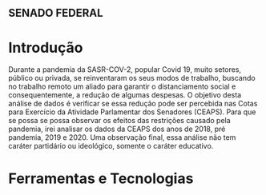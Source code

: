 ## SENADO FEDERAL
# Introdução
Durante a pandemia da SASR-COV-2, popular Covid 19, muito setores, público ou privada, se reinventaram os seus modos de trabalho, buscando no trabalho remoto um aliado para garantir o distanciamento social e consequentemente, a redução de algumas despesas.
O objetivo desta análise de dados é verificar se essa redução pode ser percebida nas Cotas para Exercício da Atividade Parlamentar dos Senadores (CEAPS). 
Para que se possa se possa observar os efeitos das restrições causado pela pandemia, irei analisar os dados da CEAPS dos anos de 2018, pré pandemia, 2019 e 2020. Uma observação final, essa análise não tem caráter partidário ou ideológico, somente o caráter educativo.

# Ferramentas e Tecnologias
